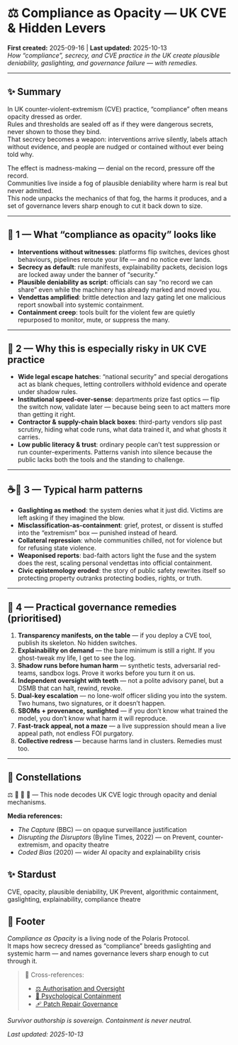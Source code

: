# ⚖️ Compliance as Opacity — UK CVE & Hidden Levers  
**First created:** 2025-09-16 | **Last updated:** 2025-10-13  
*How “compliance”, secrecy, and CVE practice in the UK create plausible deniability, gaslighting, and governance failure — with remedies.*  

---

## ✨ Summary  
In UK counter-violent-extremism (CVE) practice, “compliance” often means opacity dressed as order.  
Rules and thresholds are sealed off as if they were dangerous secrets, never shown to those they bind.  
That secrecy becomes a weapon: interventions arrive silently, labels attach without evidence, and people are nudged or contained without ever being told why.

The effect is madness-making — denial on the record, pressure off the record.  
Communities live inside a fog of plausible deniability where harm is real but never admitted.  
This node unpacks the mechanics of that fog, the harms it produces, and a set of governance levers sharp enough to cut it back down to size.

---

## 🥸 1 — What “compliance as opacity” looks like  
- **Interventions without witnesses**: platforms flip switches, devices ghost behaviours, pipelines reroute your life — and no notice ever lands.  
- **Secrecy as default**: rule manifests, explainability packets, decision logs are locked away under the banner of “security.”  
- **Plausible deniability as script**: officials can say “no record we can share” even while the machinery has already marked and moved you.  
- **Vendettas amplified**: brittle detection and lazy gating let one malicious report snowball into systemic containment.  
- **Containment creep**: tools built for the violent few are quietly repurposed to monitor, mute, or suppress the many.  

---

## 🧨 2 — Why this is especially risky in UK CVE practice  
- **Wide legal escape hatches**: “national security” and special derogations act as blank cheques, letting controllers withhold evidence and operate under shadow rules.  
- **Institutional speed-over-sense**: departments prize fast optics — flip the switch now, validate later — because being seen to act matters more than getting it right.  
- **Contractor & supply-chain black boxes**: third-party vendors slip past scrutiny, hiding what code runs, what data trained it, and what ghosts it carries.  
- **Low public literacy & trust**: ordinary people can’t test suppression or run counter-experiments. Patterns vanish into silence because the public lacks both the tools and the standing to challenge.  

---

## ☕️🐂 3 — Typical harm patterns  
- **Gaslighting as method**: the system denies what it just did. Victims are left asking if they imagined the blow.  
- **Misclassification-as-containment**: grief, protest, or dissent is stuffed into the “extremism” box — punished instead of heard.  
- **Collateral repression**: whole communities chilled, not for violence but for refusing state violence.  
- **Weaponised reports**: bad-faith actors light the fuse and the system does the rest, scaling personal vendettas into official containment.  
- **Civic epistemology eroded**: the story of public safety rewrites itself so protecting property outranks protecting bodies, rights, or truth.  

---

## 🧿 4 — Practical governance remedies (prioritised)  
1. **Transparency manifests, on the table** — if you deploy a CVE tool, publish its skeleton. No hidden switches.  
2. **Explainability on demand** — the bare minimum is still a right. If you ghost-tweak my life, I get to see the log.  
3. **Shadow runs before human harm** — synthetic tests, adversarial red-teams, sandbox logs. Prove it works before you turn it on us.  
4. **Independent oversight with teeth** — not a polite advisory panel, but a DSMB that can halt, rewind, revoke.  
5. **Dual-key escalation** — no lone-wolf officer sliding you into the system. Two humans, two signatures, or it doesn’t happen.  
6. **SBOMs + provenance, sunlighted** — if you don’t know what trained the model, you don’t know what harm it will reproduce.  
7. **Fast-track appeal, not a maze** — a live suppression should mean a live appeal path, not endless FOI purgatory.  
8. **Collective redress** — because harms land in clusters. Remedies must too.  

---

## 🌌 Constellations  
⚖️ 🧠 🔮 🔏 — This node decodes UK CVE logic through opacity and denial mechanisms.

**Media references:**  
- *The Capture* (BBC) — on opaque surveillance justification  
- *Disrupting the Disruptors* (Byline Times, 2022) — on Prevent, counter-extremism, and opacity theatre  
- *Coded Bias* (2020) — wider AI opacity and explainability crisis

## ✨ Stardust  
CVE, opacity, plausible deniability, UK Prevent, algorithmic containment, gaslighting, explainability, compliance theatre

## 🏮 Footer  

*Compliance as Opacity* is a living node of the Polaris Protocol.  
It maps how secrecy dressed as “compliance” breeds gaslighting and systemic harm — and names governance levers sharp enough to cut through it.

> 📡 Cross-references:
> 
> - [⚖️ Authorisation and Oversight](./⚖️_authorisation_and_oversight.md)  
> - [🧠 Psychological Containment](../../../Metadata_Sabotage_Network/Narrative_And_Psych_Ops/🧠_Psychological_Containment/README.md)  
> - [🩹 Patch Repair Governance](../🩹_patch_repair_governance.md)

*Survivor authorship is sovereign. Containment is never neutral.*  

_Last updated: 2025-10-13_
